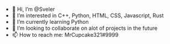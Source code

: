 - 👋 Hi, I’m @Sveler
- 👀 I’m interested in C++, Python, HTML, CSS, Javascript, Rust
- 🌱 I’m currently learning Python
- 💞️ I’m looking to collaborate on alot of projects in the future
- 📫 How to reach me: MrCupcake321#9999

<!---
Sveler/Sveler is a ✨ special ✨ repository because its `README.md` (this file) appears on your GitHub profile.
You can click the Preview link to take a look at your changes.
--->
